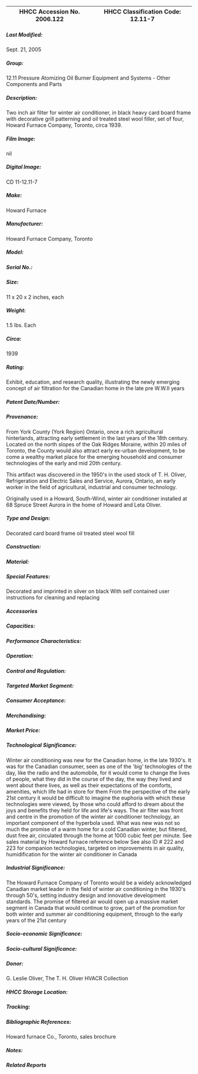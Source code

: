 | **HHCC Accession No. 2006.122** |**HHCC Classification Code:  12.11-7**|
| ----------- | ----------- |

##### Last Modified:
Sept. 21, 2005

##### Group:
12.11 Pressure Atomizing Oil Burner Equipment and Systems - Other Components and Parts

##### Description:
Two inch air filter for winter air conditioner, in black heavy card board frame with decorative grill patterning and oil treated steel wool filler, set of four, Howard Furnace Company, Toronto, circa 1939.

##### Film Image:
nil

##### Digital Image:
CD 11-12.11-7

##### Make:
Howard Furnace

##### Manufacturer:
Howard Furnace Company, Toronto

##### Model:


##### Serial No.:


##### Size:
11 x 20 x 2 inches, each

##### Weight:
1.5 lbs. Each

##### Circa:
1939

##### Rating:
Exhibit, education, and research quality, illustrating the newly emerging concept of air filtration for the Canadian home in the late pre W.W.II years

##### Patent Date/Number:


##### Provenance:
From York County (York Region) Ontario, once a rich agricultural hinterlands, attracting early settlement in the last years of the 18th century. Located on the north slopes of the Oak Ridges Moraine, within 20 miles of Toronto, the County would also attract early ex-urban development, to be come a wealthy market place for the emerging household and consumer technologies of the early and mid 20th century. 

This artifact was discovered in the 1950's in the used stock of T. H. Oliver, Refrigeration and Electric Sales and Service, Aurora, Ontario, an early worker in the field of agricultural, industrial and consumer technology. 

Originally used in a Howard, South-Wind, winter air conditioner installed at 68 Spruce Street Aurora in the home of Howard and Leta Oliver.

##### Type and Design:
Decorated card board frame 
oil treated steel wool fill

##### Construction:


##### Material:


##### Special Features:
Decorated and imprinted in silver on black
With self contained user instructions for cleaning and replacing

##### Accessories


##### Capacities:


##### Performance Characteristics:


##### Operation:


##### Control and Regulation:


##### Targeted Market Segment:


##### Consumer Acceptance:


##### Merchandising:


##### Market Price:


##### Technological Significance:
Winter air conditioning was new for the Canadian home, in the late 1930's. It was for the Canadian consumer, seen as one of the 'big' technologies of the day, like the radio and the automobile, for it would come to change the lives of people, what they did in the course of the day, the way they lived and went about there lives, as well as  their expectations of the comforts, amenities, which life had in store for them
From the perspective of the early 21st century it would be difficult to imagine the euphoria with which these technologies were viewed, by those who could afford to dream about the joys and benefits they held for life and life's ways.
The air filter was front and centre in the promotion of the winter air conditioner technology, an important component of the hyperbola used. What was new was not so much the promise of a warm home for a cold Canadian winter, but filtered, dust free air, circulated through the home at 1000 cubic feet per minute. See sales material by Howard furnace reference below
See also ID # 222 and 223 for companion technologies, targeted on improvements in air quality, humidification for the winter air conditioner in Canada

##### Industrial Significance:
The Howard Furnace Company of Toronto would be a widely acknowledged Canadian market leader in the field of winter air conditioning in the 1930's through 50's, setting industry design and innovative development standards. 
The promise of filtered air would open up a massive market segment in Canada that would continue to grow, part of the promotion for both winter and summer air conditioning equipment, through to the early years of the 21st century

##### Socio-economic Significance:


##### Socio-cultural Significance:


##### Donor:
G. Leslie Oliver, The T. H. Oliver HVACR Collection

##### HHCC Storage Location:


##### Tracking:


##### Bibliographic References:
Howard furnace Co., Toronto, sales brochure

##### Notes:


##### Related Reports

